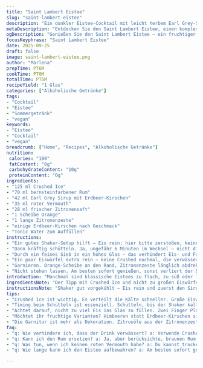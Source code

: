 ```yaml
---
title: "Saint Lambert Eistee"
slug: "saint-lambert-eistee"
description: "Ein dunkler Eistee-Cocktail mit leicht herbem Earl Grey-Sirup, ergänzt durch bernsteinfarbenen Rum und roten Vermouth. Zitronensaft bringt frische Säure rein, Orangenscheibe und Zitronenzeste setzen aromatische Akzente. Einige Erdbeer-Kirschen geben fruchtige Tiefe, Tonics als spritziger Abschluss. Komplex, fruchtig und herb zugleich. Alkoholisch, vegan, gluten- und laktosefrei."
metaDescription: "Entdecken Sie den Saint Lambert Eistee, einen komplexen Cocktail mit Earl Grey-Sirup, Rum und frischen Zitrusnoten."
ogDescription: "Genießen Sie den Saint Lambert Eistee – ein fruchtiger Cocktail mit Earl Grey-Sirup und spritzigem Tonic Water."
focusKeyphrase: "Saint Lambert Eistee"
date: 2025-09-25
draft: false
image: saint-lambert-eistee.png
author: "Marlena"
prepTime: PT6M
cookTime: PT0M
totalTime: PT6M
recipeYield: "1 Glas"
categories: ["Alkoholische Getränke"]
tags:
- "Cocktail"
- "Eistee"
- "Sommergetränk"
- "vegan"
keywords:
- "Eistee"
- "Cocktail"
- "vegan"
breadcrumb: ["Home", "Recipes", "Alkoholische Getränke"]
nutrition: 
 calories: "180"
 fatContent: "0g"
 carbohydrateContent: "10g"
 proteinContent: "0g"
ingredients:
- "125 ml Crushed Ice"
- "70 ml bernsteinfarbener Rum"
- "42 ml Earl Grey Sirup mit Erdbeer-Kirschen"
- "35 ml roter Vermouth"
- "28 ml frischer Zitronensaft"
- "1 Scheibe Orange"
- "1 lange Zitronenzeste"
- "einige Erdbeer-Kirschen nach Geschmack"
- "Tonic Water zum Auffüllen"
instructions:
- "Ein gutes Shaker-Setup hilft – Eis rein; hier bitte zerstoßen, keine großen Würfel, damit die Kühlung intensiver wird. Erst kaltes Crushed Ice, dann Sirup, Rum, Vermouth und Zitronensaft; ich mache das immer in dieser Reihenfolge, damit sich die Flüssigkeiten gut verbinden und nicht direkt am Anfang zu dick fließen."
- "Dann kräftig schütteln. Ja, ungefähr 6 Minuten im Wechsel – nicht die ganze Zeit, aber lieber 3 mal 1,5 Minuten mit Pausen, um Eis nicht zu schnell abschmelzen zu lassen. Man merkt daran, wenn der Shaker von außen richtig schön beschlägt und die Flüssigkeit oben leicht dickflüssig wird."
- "Durch ein feines Sieb in ein hohes Glas – das verhindert Eis- und Fruchtstückreste, vor allem weil die Erdbeer-Kirschen leicht zerfallen können. Nicht zu voll kippen, ich lasse immer 2 Finger Platz oben."
- "Ein paar Eiswürfel extra rein – keine Crushed nochmal, die verwässern zu stark nach der langen Shake-Phase. Dann Tonics zum Auffüllen – nicht zu viel, sonst erdrückt das die anderen Aromen. Lieber sparsam gießen und nebenher probieren."
- "Garnieren. Orange-Scheibe an den Rand, Zitronenzeste länglich abdrehen, das gibt schöne bitter-frische Öle beim Anreiben am Glasrand. Noch ein paar Erdbeer-Kirschen rein, sehen toll aus und geben im Trinken immer wieder kleine, süß-säuerliche Überraschungen."
- "Nicht stehen lassen. Am besten sofort genießen, sonst verliert der Drink zu schnell seine Frische und Spritzigkeit."
introduction: "Manchmal sind klassische Eistees zu flach, zu süß oder langweilig im Abgang. Ich hab oft probiert, Earl Grey-Sirup im Mix zu integrieren, aber dieser zusätzliche Frucht-Twist aus Erdbeer-Kirschen macht den Unterschied. Diese kleinen Früchte hier sind nicht die normalen Kirschen; sie bringen eine Mischung aus Süße und leichter Säure, das war ein Gamechanger. Rum macht das Ganze rund und bernsteinfarben – ein bisschen dunkel und karamellig, aber nie zu schwer. Roter Vermouth bringt diese krautigen Noten rein, die dem Getränk Struktur geben. Und dann diese doppelte Zitronenkombi – frisch gepresst und auch die Zeste – die hebt den Cocktail aus dem Schwammigen oder Beliebigen heraus. Tonics zum Schluss, ich nehme gern etwas leichteres, weniger Süßes; sonst schmeckt man die Kräuter nicht mehr. Die Zubereitung erfordert ein bisschen Timing; nicht zu lange schütteln, sonst wird der Drink wässrig, zu kurz und er verbindet sich nicht gut. Man hört es am Klang vom Shaker, daran merk ich immer, wann es passt. Ein einfache, aber raffinierte Variante. Wer mal Ersatz für Earl Grey sucht, empfehle ich Schwarztee mit einem Schuss Heidelbeersaft, gibt auch Tiefe und fruchtige Farbe – etwas säuerlicher und weniger blumig. Mit weißem Rum funktioniert’s nicht, das Zusammenspiel mit den karamelligen Rumnoten ist entscheidend."
ingredientsNote: "Der Tipp mit Crushed Ice und nicht zu großen Eiswürfeln ist wichtig: große Eiswürfel schmelzen langsamer, geben aber auch weniger Flächendruck für den Geschmack, besonders in Cocktails mit Sirup. Rum: bernsteinfarbener Rum ist Klassiker, ich probierte auch mal braunen Rum, zu dominant. Earl Grey Sirup macht den typischen Tea-Flavor aus; selbst gemacht geht, indem man starken Earl Grey-Tee mit Zucker reduziert und ein paar Erdbeer-Kirschen mitkocht. Der Ersatz von Erdbeer-Kirschen durch Himbeeren ist möglich, bringt aber anderer Säure und leichtere Farbe - schmeckt trotzdem lecker, aber verändert die Balance. Roter Vermouth bringt Tiefe, man kann ihn in der Menge leicht reduzieren und mit trockenem Wermut ersetzen, allerdings wird’s dann schärfer und weniger süßlich. Zitronensaft immer frisch pressen; Flaschenware ist meist zu sauer und 'flach'. Tonics: die Wahl ist entscheidend, süße Marken machen den Drink schnell langweilig. Bitter eingeschaute Tonics verleihen Frische und Komplexität."
instructionsNote: "Shaker gut vorgekühlt – Eis rein und zuerst den Sirup, so verklumpt nix und der Süßstoff verteilt sich besser. Immer kräftig schütteln, bis die Außenseite des Shakers richtig kalt ist und die Flüssigkeit leicht zäh wirkt; das ist die Textur, die sich nicht verwässert anfühlt. Filtern ist wichtig, sonst kommen Fruchtreste ins Glas und ändern die Konsistenz. Nicht zu viel Eis nachfüllen beim Servieren, sonst verliert der Drink seine Balance – lieber nachgießen und testen. Garnitur nicht nur fürs Aussehen; die Öle der Zitronenzeste schlagen sich auf die Lippen und verändern den Geschmack permanent. Tonics am besten langsam eingießen, damit das Kohlendioxid erhalten bleibt und nicht sofort entweicht. Direkt servieren. Nicht stehen lassen, sonst werden Zitronen- und Kräuternoten flach und fade. Manchmal nehme ich ein paar Tropfen Orangenbitter rein, sehr dosiert, für zusätzlichen Kick – probier das, wenn du es noch eine Würze willst."
tips:
- "Crushed Ice ist wichtig. Es verteilt die Kälte schneller. Große Eiswürfel schmelzen langsamer und ändern den Drink. Kleine, zerbrochene Eisstücke machen den Unterschied. Eis zuerst in den Shaker, dann die restlichen Zutaten hinzufügen."
- "Timing beim Schütteln ist essenziell. Schütteln, bis der Shaker kalt ist. Ich mache das in drei Phasen, um das Eis nicht zu schnell zu schmelzen. Dann merke ich, es wird zäh. Der Klang ist entscheidend. Passt auf das Geräusch."
- "Achtet darauf, nicht zu viel Eis ins Glas zu füllen. Zwei Finger Platz oben lassen. Ich fülle nicht direkt auf. Nachgießen und probieren. Es bewahrt die richtige Balance. Eis kann den Drink überlagern."
- "Möchtet ihr fruchtige Varianten? Himbeeren statt Erdbeer-Kirschen sind möglich. Sie geben eine andere Süße. Aber die Balance wird anders. Geht auf euren Geschmack. Wo die Erdbeer-Kirschen komplexe Aromen bringen, sind die Himbeeren etwas leichter."
- "Die Garnitur ist mehr als Dekoration. Zitrusöle aus der Zitronenzeste sind entscheidend. Sie entwickeln beim Anreiben am Glasrand ein anderes Aroma. Muss frisch sein. Die Frische macht, dass der Drink nicht flach wirkt. Achte darauf."
faq:
- "q: Wie verhindere ich, dass der Drink verwässert? a: Verwende Crushed Ice. Schütteln, bis der Shaker beschlägt. Eiswürfel später sparsamer nachfüllen."
- "q: Kann ich den Rum ersetzen? a: Ja, aber berücksichte, braunen Rum macht das Aroma intensiver. Weißer Rum gibt weniger Tiefe. Experimentiere mit dem Mix."
- "q: Was tun, wenn ich keinen roten Vermouth habe? a: Du kannst trockenen Wermut verwenden. Es wird schärfer. Mache es schrittweise, um zu testen."
- "q: Wie lange kann ich den Eistee aufbewahren? a: Am besten sofort genießen. Kühlschrank, aber Aroma geht verloren. Frisch ist essentiell, für den Geschmack."

---
```

